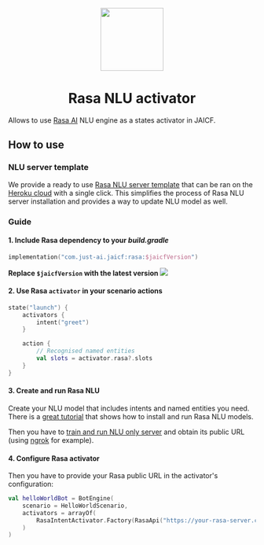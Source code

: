 <p align="center">
    <img src="https://d33wubrfki0l68.cloudfront.net/37c130df420c6a673ad6c2e494c0224606ace77b/e6afa/static/60e441f8eadef13bea0cc790c8cf188b/rasa-logo.svg" height="128"/>
</p>

<h1 align="center">Rasa NLU activator</h1>

Allows to use [Rasa AI](https://rasa.com) NLU engine as a states activator in JAICF.

## How to use

### NLU server template

We provide a ready to use [Rasa NLU server template](https://github.com/just-ai/rasa-heroku-template) that can be ran on the [Heroku cloud](https://heroku.com) with a single click.
This simplifies the process of Rasa NLU server installation and provides a way to update NLU model as well.

### Guide

#### 1. Include Rasa dependency to your _build.gradle_

```kotlin
implementation("com.just-ai.jaicf:rasa:$jaicfVersion")
```

**Replace `$jaicfVersion` with the latest version ![](https://img.shields.io/github/v/release/just-ai/jaicf-kotlin?color=%23000&label=&style=flat-square)**

#### 2. Use Rasa `activator` in your scenario actions

```kotlin
state("launch") {
    activators {
        intent("greet")
    }

    action {
        // Recognised named entities
        val slots = activator.rasa?.slots
    }
}
```

#### 3. Create and run Rasa NLU

Create your NLU model that includes intents and named entities you need.
There is a [great tutorial](https://rasa.com/docs/rasa/user-guide/rasa-tutorial/) that shows how to install and run Rasa NLU models.

Then you have to [train and run NLU only server](https://rasa.com/docs/rasa/nlu/using-nlu-only/) and obtain its public URL (using [ngrok](https://ngrok.com) for example).

#### 4. Configure Rasa activator

Then you have to provide your Rasa public URL in the activator's configuration:

```kotlin
val helloWorldBot = BotEngine(
    scenario = HelloWorldScenario,
    activators = arrayOf(
        RasaIntentActivator.Factory(RasaApi("https://your-rasa-server.com"))
    )
)
```
